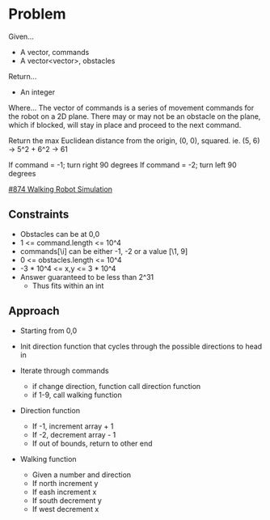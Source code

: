 
# Problem
Given...
- A vector<int>, commands
- A vector<vector<int>>, obstacles

Return...
- An integer

Where...
The vector of commands is a series of movement commands for the robot on a 2D 
plane. There may or may not be an obstacle on the plane, which if blocked, will 
stay in place and proceed to the next command.

Return the max Euclidean distance from the origin, (0, 0), squared.
ie. (5, 6) -> 5^2 + 6^2 -> 61

If command = -1; turn right 90 degrees
If command = -2; turn left 90 degrees

[\#874 Walking Robot Simulation](https://leetcode.com/problems/walking-robot-simulation/description/?envType=daily-question&envId=2024-09-04)

## Constraints
- Obstacles can be at 0,0
- 1 <= command.length <= 10^4
- commands[\i] can be either -1, -2 or a value [\1, 9]
- 0 <= obstacles.length <= 10^4
- -3 * 10^4 <= x,y <= 3 * 10^4
- Answer guaranteed to be less than 2^31
    - Thus fits within an int

## Approach
- Starting from 0,0
- Init direction function that cycles through the possible directions to head in
- Iterate through commands
    - if change direction, function call direction function
    - if 1-9, call walking function

- Direction function
    - If -1, increment array + 1
    - If -2, decrement array - 1
    - If out of bounds, return to other end

- Walking function
    - Given a number and direction
    - If north increment y
    - If eash increment x
    - If south decrement y
    - If west decrement x

